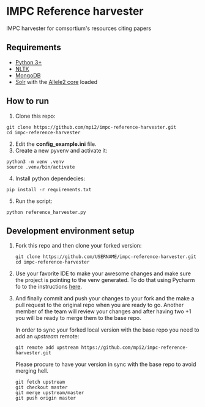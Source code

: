 # IMPC Reference harvester
IMPC harvester for comsortium's resources citing papers

## Requirements
- [Python 3+](https://www.python.org/)
- [NLTK](https://www.nltk.org/install.html)
- [MongoDB](https://www.mongodb.com/)
- [Solr](http://lucene.apache.org/solr/) with the [Allele2 core](https://goo.gl/H9Mqgy) loaded

## How to run

1. Clone this repo:
  ```console
  git clone https://github.com/mpi2/impc-reference-harvester.git
  cd impc-reference-harvester
  ```
2. Edit the **config_example.ini** file.
3. Create a new pyvenv and activate it:
  ```console
  python3 -m venv .venv
  source .venv/bin/activate
  ```
4. Install python dependecies:
  ```console
  pip install -r requirements.txt
  ```
5. Run the script:
  ```console
  python reference_harvester.py 
  ```

## Development environment setup
1. Fork this repo and then clone your forked version:
    ```console
    git clone https://github.com/USERNAME/impc-reference-harvester.git
    cd impc-reference-harvester
    ```
2. Use your favorite IDE to make your awesome changes and make sure the project is pointing to the venv generated.
To do that using Pycharm fo to the instructions [here](https://www.jetbrains.com/help/pycharm/configuring-python-interpreter.html).

3. And finally commit and push your changes to your fork and the make a pull request to the original repo when you are ready to go.
Another member of the team will review your changes and after having two +1 you will be ready to merge them to the base repo.

    In order to sync your forked local version with the base repo you need to add an _upstream_ remote:

    ```console
    git remote add upstream https://github.com/mpi2/impc-reference-harvester.git
    ```
    
    Please procure to have your version in sync with the base repo to avoid merging hell.

    ```console
    git fetch upstream
    git checkout master
    git merge upstream/master
    git push origin master
    ```
